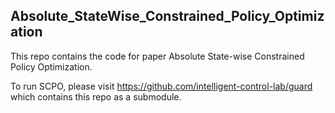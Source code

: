 ## Absolute_StateWise_Constrained_Policy_Optimization

This repo contains the code for paper Absolute State-wise Constrained Policy Optimization.

To run SCPO, please visit https://github.com/intelligent-control-lab/guard which contains this repo as a submodule.